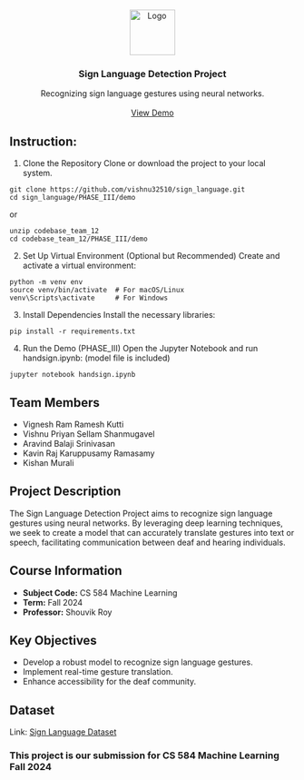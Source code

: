 <br/>
<p align="center">
  <a href="https://github.com/vishnu32510/sign_language">
    <img src="https://www.computervision.zone/wp-content/uploads/2022/07/Project-ThumbnailsQ-4.jpg" alt="Logo" width="80" height="80">
  </a>

  <h3 align="center">Sign Language Detection Project</h3>

  <p align="center">
    Recognizing sign language gestures using neural networks.
    <br/>
    <br/>
    <a href="https://drive.google.com/file/d/15WHiBghgZ_6vjO2UC72UZq-KzXqwgWYH/view?t=11">View Demo</a>
  </p>
</p>

## Instruction:

1. Clone the Repository
Clone or download the project to your local system.
```
git clone https://github.com/vishnu32510/sign_language.git
cd sign_language/PHASE_III/demo
```
or
```
unzip codebase_team_12
cd codebase_team_12/PHASE_III/demo
```

2. Set Up Virtual Environment (Optional but Recommended)
Create and activate a virtual environment:
```
python -m venv env
source venv/bin/activate  # For macOS/Linux
venv\Scripts\activate     # For Windows
```

3. Install Dependencies
Install the necessary libraries:
```
pip install -r requirements.txt
```

4. Run the Demo (PHASE_III)
Open the Jupyter Notebook and run handsign.ipynb: (model file is included)
```
jupyter notebook handsign.ipynb
```


## Team Members
- Vignesh Ram Ramesh Kutti
- Vishnu Priyan Sellam Shanmugavel
- Aravind Balaji Srinivasan
- Kavin Raj Karuppusamy Ramasamy
- Kishan Murali

## Project Description
The Sign Language Detection Project aims to recognize sign language gestures using neural networks. By leveraging deep learning techniques, we seek to create a model that can accurately translate gestures into text or speech, facilitating communication between deaf and hearing individuals.

## Course Information
- **Subject Code:** CS 584 Machine Learning
- **Term:** Fall 2024
- **Professor:** Shouvik Roy

## Key Objectives
- Develop a robust model to recognize sign language gestures.
- Implement real-time gesture translation.
- Enhance accessibility for the deaf community.

## Dataset
Link: [Sign Language Dataset](https://drive.google.com/drive/folders/1L2xWu1t2-ebSajV3CB9nlU8ptkX3P5Vk?usp=sharing)

### This project is our submission for CS 584 Machine Learning Fall 2024
